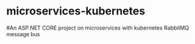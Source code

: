# microservices-kubernetes
#An ASP.NET CORE project on microservices with kubernetes RabbitMQ message bus

